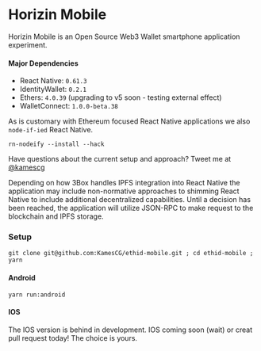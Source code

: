 # Horizin Mobile

Horizin Mobile is an Open Source Web3 Wallet smartphone application experiment.

#### Major Dependencies

- React Native: `0.61.3`
- IdentityWallet: `0.2.1`
- Ethers: `4.0.39` (upgrading to v5 soon - testing external effect)
- WalletConnect: `1.0.0-beta.38`

As is customary with Ethereum focused React Native applications we also `node-if-ied` React Native.

`rn-nodeify --install --hack`

Have questions about the current setup and approach? Tweet me at <a href="twitter.com/kamescg">@kamescg</a>

Depending on how 3Box handles IPFS integration into React Native the application may include non-normative approaches to shimming React Native to include additional decentralized capabilities. Until a decision has been reached, the application will utilize JSON-RPC to make request to the blockchain and IPFS storage.

### Setup

```
git clone git@github.com:KamesCG/ethid-mobile.git ; cd ethid-mobile ; yarn
```

#### Android

`yarn run:android`

#### IOS

The IOS version is behind in development. IOS coming soon (wait) or creat pull request today! The choice is yours.

